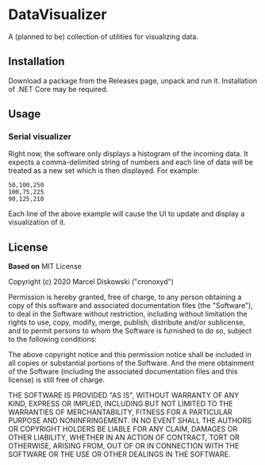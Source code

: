 # DataVisualizer
A (planned to be) collection of utilities for visualizing data.

## Installation
Download a package from the Releases page, unpack and run it. Installation of .NET Core may be required.

## Usage
### Serial visualizer
Right now, the software only displays a histogram of the incoming data. It expects a comma-delimited string of numbers and each line of data will be treated as a new set which is then displayed.
For example:
```
50,100,250
100,75,225
90,125,210
```
Each line of the above example will cause the UI to update and display a visualization of it.

## License
**Based on** MIT License

Copyright (c) 2020 Marcel Diskowski ("cronoxyd")

Permission is hereby granted, free of charge, to any person obtaining a copy
of this software and associated documentation files (the "Software"), to deal
in the Software without restriction, including without limitation the rights
to use, copy, modify, merge, publish, distribute and/or sublicense, and to 
permit persons to whom the Software is furnished to do so, subject to the 
following conditions:

The above copyright notice and this permission notice shall be included in all
copies or substantial portions of the Software. And the mere obtainment of the
Software (including the associated documentation files and this license) is still
free of charge.

THE SOFTWARE IS PROVIDED "AS IS", WITHOUT WARRANTY OF ANY KIND, EXPRESS OR
IMPLIED, INCLUDING BUT NOT LIMITED TO THE WARRANTIES OF MERCHANTABILITY,
FITNESS FOR A PARTICULAR PURPOSE AND NONINFRINGEMENT. IN NO EVENT SHALL THE
AUTHORS OR COPYRIGHT HOLDERS BE LIABLE FOR ANY CLAIM, DAMAGES OR OTHER
LIABILITY, WHETHER IN AN ACTION OF CONTRACT, TORT OR OTHERWISE, ARISING FROM,
OUT OF OR IN CONNECTION WITH THE SOFTWARE OR THE USE OR OTHER DEALINGS IN THE
SOFTWARE.
